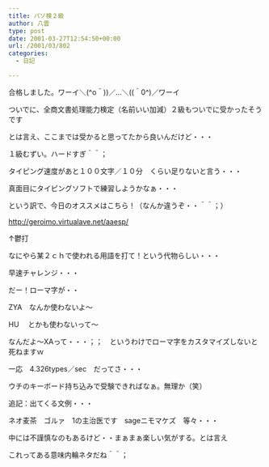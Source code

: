 ```yaml
---
title: パソ検２級
author: 八雲
type: post
date: 2001-03-27T12:54:50+00:00
url: /2001/03/802
categories:
  - 日記

---
```

合格しました。ワーイ＼(^o＾))／…＼((＾0^)／ワーイ
  
ついでに、全商文書処理能力検定（名前いい加減）２級もついでに受かったそうです
  
とは言え、ここまでは受かると思ってたから良いんだけど・・・
  
１級むずい。ハードすぎ＾＾；
  
タイピング速度があと１００文字／１０分　くらい足りないと言う・・・
  
真面目にタイピングソフトで練習しようかなぁ・・・

という訳で、今日のオススメはこちら！（なんか違うぞ・・＾＾；）
  
http://geroimo.virtualave.net/aaesp/
  
↑鬱打

なにやら某２ｃｈで使われる用語を打て！という代物らしい・・・
  
早速チャレンジ・・・
  
だー！ローマ字が・・
  
ZYA　なんか使わないよ～
  
HU　 とかも使わないって～
  
なんだよ～XAって・・・；；　というわけでローマ字をカスタマイズしないと死ねますｗ
  
一応　4.326types／sec　だってさ・・・
  
ウチのキーボード持ち込みで受験できればなぁ。無理か（笑）

追記：出てくる文例・・・
  
ネオ麦茶　ゴルァ　1の主治医です　sageニモマケズ　等々・・・
  
中には不謹慎なのもあるけど・・まぁまぁ楽しい気がする。とは言え
  
これってある意味内輪ネタだね＾＾；